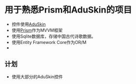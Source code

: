 ﻿# 用于熟悉Prism和AduSkin的项目

* 控件使用[AduSkin](https://github.com/aduskin/AduSkin)
* 使用[Prism](https://github.com/PrismLibrary/Prism)作为MVVM框架
* 使用Sqlite数据库，存储中国古代诗歌数据。
* 使用Entity Framework Core作为OR/M
* 

## 计划

* 使用大部分的AduSkin控件
